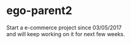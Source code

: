 # ego-parent2

Start a e-commerce project since 03/05/2017<br>
and will keep working on it for next few weeks.
